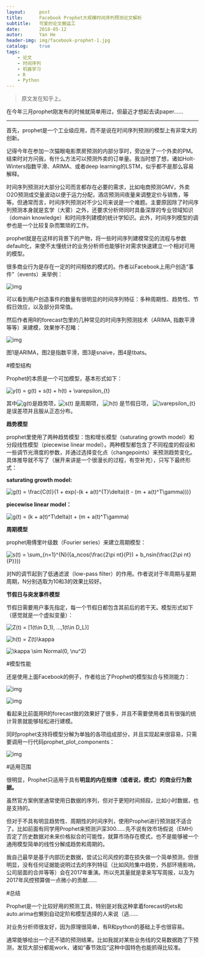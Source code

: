 ```yaml
---
layout:     post
title:      Facebook Prophet大规模时间序列预测论文解析
subtitle:   可爱的论文搬运工
date:       2018-05-12
autor:      Yan He
header-img: img/facebook-prophet-1.jpg
catalog:    true
tags:
    - 论文
    - 时间序列
    - 机器学习
    - R
    - Python
---
```


>原文发在知乎上。

在今年三月prophet刚发布的时候就简单用过，但最近才想起去读paper……

------

首先，prophet是一个工业级应用，而不是说在时间序列预测的模型上有非常大的创新。

记得今年在参加一次猫眼电影票房预测的内部分享时，旁边坐了一个外卖的PM。结束时对方问我，有什么方法可以预测外卖的订单量。我当时想了想，诸如Holt-Winters指数平滑、ARIMA、或者deep learning的LSTM，似乎都不是那么容易解释。

时间序列预测对大部分公司而言都存在必要的需求，比如电商预测GMV，外卖O2O预测成交量波动以便于运力分配，酒店预测间夜量来调整定价与销售，等等。但通常而言，时间序列预测对不少公司来说是一个难题。主要原因除了时间序列预测本身就是玄学（大雾）之外，还要求分析师同时具备深厚的专业领域知识（domain knowledge）和时间序列建模的统计学知识。此外，时间序列模型的调参也是一个比较复杂而繁琐的工作。

prophet就是在这样的背景下的产物，将一些时间序列建模常见的流程与参数default化，来使不太懂统计的业务分析师也能够针对需求快速建立一个相对可用的模型。

很多商业行为是存在一定的时间相依的模式的。作者以Facebook上用户创造“事件”（events）来举例：

![img](https://pic4.zhimg.com/80/v2-ef385d40037fbbfd5b87e199e89683ef_hd.jpg)

可以看到用户创造事件的数量有很明显的时间序列特征：多种周期性、趋势性、节假日效应，以及部分异常值。

然后作者用R的forecast包里的几种常见的时间序列预测技术（ARIMA, 指数平滑等等）来建模，效果惨不忍睹：

![img](https://pic3.zhimg.com/80/v2-d8a8f169bfa29c87b95b0eb615e53733_hd.jpg)

图1是ARIMA，图2是指数平滑，图3是snaive，图4是tbats。

#模型结构

Prophet的本质是一个可加模型，基本形式如下：

![y(t) = g(t) + s(t) + h(t) + \varepsilon_{t}](https://www.zhihu.com/equation?tex=y%28t%29+%3D+g%28t%29+%2B+s%28t%29+%2B+h%28t%29+%2B+%5Cvarepsilon_%7Bt%7D)

其中![g(t)](https://www.zhihu.com/equation?tex=g%28t%29)是趋势项，![s(t)](https://www.zhihu.com/equation?tex=s%28t%29) 是周期项， ![h(t)](https://www.zhihu.com/equation?tex=h%28t%29) 是节假日项， ![\varepsilon_{t}](https://www.zhihu.com/equation?tex=%5Cvarepsilon_%7Bt%7D) 是误差项并且服从正态分布。

**趋势模型**

prophet里使用了两种趋势模型：饱和增长模型（saturating growth model）和分段线性模型（piecewise linear model）。两种模型都包含了不同程度的假设和一些调节光滑度的参数，并通过选择变化点（changepoints）来预测趋势变化。具体推导就不写了（展开来讲是一个很漫长的过程，有空补充），只写下最终形式：

**saturating growth model:**

![g(t) = \frac{C(t)}{1 + exp(-(k + a(t)^{T}\delta)(t - (m + a(t)^T\gamma)))}](https://www.zhihu.com/equation?tex=g%28t%29+%3D+%5Cfrac%7BC%28t%29%7D%7B1+%2B+exp%28-%28k+%2B+a%28t%29%5E%7BT%7D%5Cdelta%29%28t+-+%28m+%2B+a%28t%29%5ET%5Cgamma%29%29%29%7D)

**piecewise linear model：**

![g(t) = (k + a(t)^T\delta)t + (m + a(t)^T\gamma)](https://www.zhihu.com/equation?tex=g%28t%29+%3D+%28k+%2B+a%28t%29%5ET%5Cdelta%29t+%2B+%28m+%2B+a%28t%29%5ET%5Cgamma%29)

**周期模型**

prophet用傅里叶级数（Fourier series）来建立周期模型：

![s(t) = \sum_{n=1}^{N}({a_ncos(\frac{2\pi nt}{P}) + b_nsin(\frac{2\pi nt}{P}}))](https://www.zhihu.com/equation?tex=s%28t%29+%3D+%5Csum_%7Bn%3D1%7D%5E%7BN%7D%28%7Ba_ncos%28%5Cfrac%7B2%5Cpi+nt%7D%7BP%7D%29+%2B+b_nsin%28%5Cfrac%7B2%5Cpi+nt%7D%7BP%7D%7D%29%29)

对N的调节起到了低通滤波（low-pass filter）的作用。作者说对于年周期与星期周期，N分别选取为10和3的效果比较好。

**节假日与突发事件模型**

节假日需要用户事先指定，每一个节假日都包含其前后的若干天。模型形式如下（感觉就是一个虚拟变量）：

![Z(t) = [1(t\in D_1), ...,1(t\in D_L)]](https://www.zhihu.com/equation?tex=Z%28t%29+%3D+%5B1%28t%5Cin+D_1%29%2C+...%2C1%28t%5Cin+D_L%29%5D)

![h(t) = Z(t)\kappa](https://www.zhihu.com/equation?tex=h%28t%29+%3D+Z%28t%29%5Ckappa)

![\kappa \sim Normal(0, \nu^2)](https://www.zhihu.com/equation?tex=%5Ckappa+%5Csim+Normal%280%2C+%5Cnu%5E2%29)

#模型性能

还是使用上面Facebook的例子，作者给出了Prophet的模型拟合与预测能力：

![img](https://pic2.zhimg.com/80/v2-cb808afc95f559b0c7895e8a75b11086_hd.jpg)

![img](https://pic2.zhimg.com/80/v2-d83ed58f86a1459f4195acc217ec75ec_hd.jpg)

看起来比前面用R的forecast做的效果好了很多，并且不需要使用者具有很强的统计背景就能够轻松进行建模。

同时prophet支持将模型分解为单独的各项组成部分，并且实现起来很容易，只需要调用一行代码prophet_plot_components：

![img](https://pic1.zhimg.com/80/v2-9eb5121f2ad91362e3ae470cfe6f6174_hd.jpg)

#适用范围

很明显，Prophet只适用于具有**明显的内在规律（或者说，模式）的商业行为数据。**

虽然官方案例里通常使用日数据的序列，但对于更短时间频段，比如小时数据，也是支持的。

但对于不具有明显趋势性、周期性的时间序列，使用Prophet进行预测就不适合了。比如前面有同学用Prophet来预测沪深300……先不说有效市场假说（EMH）否定了历史数据对未来价格拟合的可能性，就算市场存在模式，也不是能够被一个通用模型简单的线性分解成趋势和周期的。

我自己最早是基于内部历史数据，尝试公司风控的潜在损失做一个简单预测，但很明显，没有任何证据能说明过去的序列特征（比如风险集中趋势，外部环境影响，公司层面的合并等等）会在2017年重演。所以充其量就是拿来写写周报，以及为2017年风控预算做一点微小的贡献……

#总结

Prophet是一个比较好用的预测工具，特别是对我这种拿着forecast的ets和auto.arima也懒到自动定阶和模型选择的人来说（逃……

对业务分析师很友好，因为原理很简单，有R和python的基础上手也很容易。

通常能够给出一个还不错的预测结果。比如我就对某些业务线的交易数据跑了下预测，发现大部分都能work，诸如“春节效应”这种中国特色也能抓得比较准。
